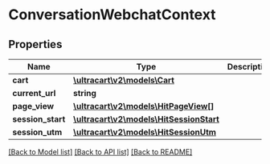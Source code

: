 # ConversationWebchatContext

## Properties
Name | Type | Description | Notes
------------ | ------------- | ------------- | -------------
**cart** | [**\ultracart\v2\models\Cart**](Cart.md) |  | [optional] 
**current_url** | **string** |  | [optional] 
**page_view** | [**\ultracart\v2\models\HitPageView[]**](HitPageView.md) |  | [optional] 
**session_start** | [**\ultracart\v2\models\HitSessionStart**](HitSessionStart.md) |  | [optional] 
**session_utm** | [**\ultracart\v2\models\HitSessionUtm**](HitSessionUtm.md) |  | [optional] 

[[Back to Model list]](../README.md#documentation-for-models) [[Back to API list]](../README.md#documentation-for-api-endpoints) [[Back to README]](../README.md)


